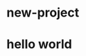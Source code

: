 # new-project
<html>
   <head>
     <h1> hello world<h1> 
  </head>
      
  <body>
  </body>
      
</html>
